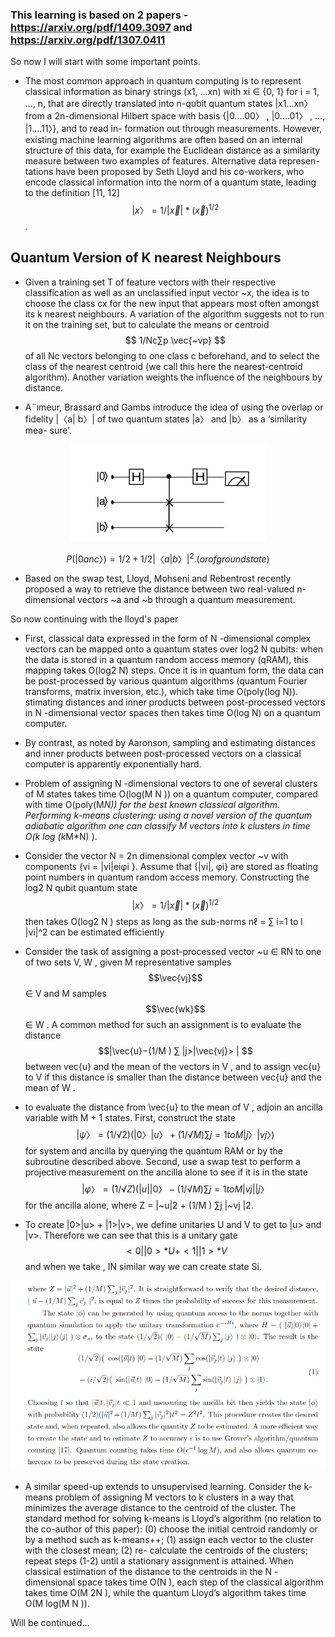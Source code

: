 ###  This learning is based on 2 papers - https://arxiv.org/pdf/1409.3097 and https://arxiv.org/pdf/1307.0411

So now I will start with some important points.

- The
most common approach in quantum computing is
to represent classical information as binary strings
(x1, ...xn) with xi ∈ {0, 1} for i = 1, ..., n, that
are directly translated into n-qubit quantum states
|x1...xn〉 from a 2n-dimensional Hilbert space with
basis {|0....00〉 , |0....01〉 , ..., |1....11〉}, and to read in-
formation out through measurements. However, existing machine learning algorithms are often based
on an internal structure of this data, for example the
Euclidean distance as a similarity measure between
two examples of features. Alternative data represen-
tations have been proposed by Seth Lloyd and his
co-workers, who encode classical information into the
norm of a quantum state, leading
to the definition [11, 12]
$$
|x〉 = {{1}/{|\vec{x}|}}* (\vec{x})^{1/2}
$$. 


## Quantum Version of K nearest Neighbours

- Given a training set T of
feature vectors with their respective classification
as well as an unclassified input vector ~x, the idea
is to choose the class cx for the new input that
appears most often amongst its k nearest neighbours. A variation of the
algorithm suggests not to run it on the training set,
but to calculate the means or centroid $$ 1/Nc∑p \vec{~vp} $$ 
of all Nc vectors belonging to one class c beforehand,
and to select the class of the nearest centroid (we call
this here the nearest-centroid algorithm). Another
variation weights the influence of the neighbours by
distance.

- A¨ımeur, Brassard and Gambs introduce the
idea of using the overlap or fidelity |〈a| b〉| of two
quantum states |a〉 and |b〉 as a ‘similarity mea-
sure’.

<p align="center">
  <img src="image.png" alt="alt text">
</p>

$$ P(|0anc〉) = 1/2 + 1/2 |〈a| b〉|^2 . (or of ground state) $$

- Based on the swap test, Lloyd, Mohseni and
Rebentrost recently proposed a way to retrieve
the distance between two real-valued n-dimensional
vectors ~a and ~b through a quantum measurement.

So now continuing with the lloyd's paper

- First, classical data expressed in the form of N -dimensional complex
vectors can be mapped onto a quantum states over log2 N qubits: when the data is stored in a quantum random access memory (qRAM), this mapping takes O(log2 N) steps.
Once it is in quantum form, the data can be post-processed by various quantum
algorithms (quantum Fourier transforms, matrix inversion, etc.), which take time O(poly(log N)). stimating distances and inner products between post-processed vectors in N -dimensional vector spaces then takes time O(log N) on a quantum computer. 

- By contrast, as noted by Aaronson, sampling and estimating distances and inner products between post-processed vectors on a classical computer is apparently exponentially hard.

- Problem of assigning N -dimensional vectors to one of
several clusters of M states takes time O(log(M N )) on a quantum computer, compared with time O(poly(M*N)) for the best known classical algorithm. Performing k-means clustering: using a novel version of the quantum adiabatic algorithm one can classify M vectors into k clusters in time O(k log (k*M*N) ).

- Consider the
vector N = 2n dimensional complex vector ~v with components {vi = |vi|eiφi }. Assume
that {|vi|, φi} are stored as floating point numbers in quantum random access memory.
Constructing the log2 N qubit quantum state 
$$
|x〉 = {{1}/{|\vec{x}|}}* (\vec{x})^{1/2}
$$ 
then takes O(log2 N ) steps as
long as the sub-norms nℓ = ∑
i=1 to l |vi|^2 can be estimated efficiently


- Consider the task of assigning a post-processed vector ~u ∈ RN to one of two sets V, W ,
given M representative samples $$\vec{vj}$$ ∈ V and M samples $$\vec{wk}$$ ∈ W . A common method for
such an assignment is to evaluate the distance $$|\vec{u}−(1/M ) ∑
|j>|\vec{vj}> | $$ between vec{u} and the mean of
the vectors in V , and to assign vec{u} to V if this distance is smaller than the distance between
vec{u} and the mean of W .

- to evaluate the distance from \vec{u} to the mean of V , adjoin an ancilla variable with
M + 1 states. First, construct the state $$|ψ〉 = (1/√2)(|0〉|u〉 + (1/√M ) ∑j=1toM |j〉|vj〉) $$ for
system and ancilla by querying the quantum RAM or by the subroutine described above.
Second, use a swap test to perform a projective measurement on the ancilla alone to
see if it is in the state 
$$|φ〉 = (1/√Z)(|u||0〉 − (1/√M) ∑j=1 to M |vj||j〉$$
for the ancilla alone, where Z = |~u|2 + (1/M ) ∑j |~vj |2.

- To create |0>|u> + |1>|v>, we define unitaries U and V to get to |u> and |v>. Therefore we can see that this is a unitary gate $$ <0||0> * U + <1||1>*V $$ and when we take , IN similar way we can create state Si.

<p align="center">
  <img src="image-1.png" alt="alt text">
</p>

- A similar speed-up extends to unsupervised learning. Consider the k-means problem of assigning M
vectors to k clusters in a way that minimizes the average distance to the centroid of the
cluster. The standard method for solving k-means is Lloyd’s algorithm (no relation
to the co-author of this paper): (0) choose the initial centroid randomly or by a method
such as k-means++; (1) assign each vector to the cluster with the closest mean; (2) re-
calculate the centroids of the clusters; repeat steps (1-2) until a stationary assignment is
attained. When classical estimation of the distance to the centroids in the N -dimensional
space takes time O(N ), each step of the classical algorithm takes time O(M 2N ), while
the quantum Lloyd’s algorithm takes time O(M log(M N )). 

Will be continued...
